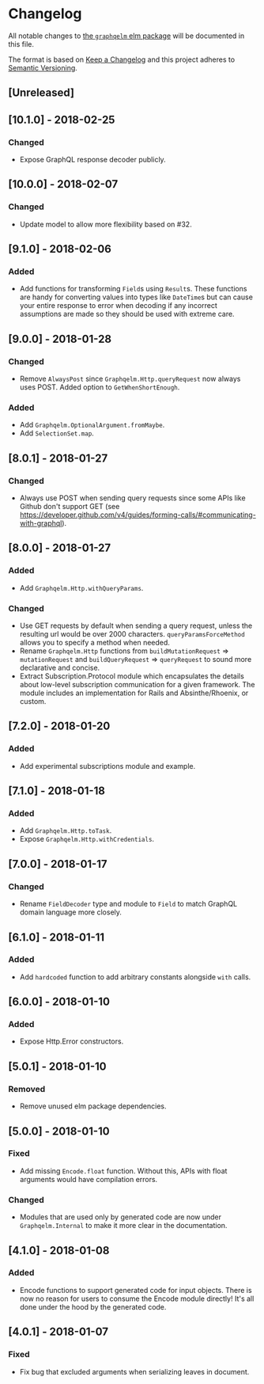 # Changelog

All notable changes to
[the `graphqelm` elm package](http://package.elm-lang.org/packages/dillonkearns/graphqelm/latest)
will be documented in this file.

The format is based on [Keep a Changelog](http://keepachangelog.com/en/1.0.0/)
and this project adheres to [Semantic Versioning](http://semver.org/spec/v2.0.0.html).

## [Unreleased]

## [10.1.0] - 2018-02-25

### Changed

* Expose GraphQL response decoder publicly.

## [10.0.0] - 2018-02-07

### Changed

* Update model to allow more flexibility based on #32.

## [9.1.0] - 2018-02-06

### Added

* Add functions for transforming `Field`s using `Result`s. These functions are
  handy for converting values into types like `DateTime`s but can cause your
  entire response to error when decoding if any incorrect assumptions are made
  so they should be used with extreme care.

## [9.0.0] - 2018-01-28

### Changed

* Remove `AlwaysPost` since `Graphqelm.Http.queryRequest` now always uses POST.
  Added option to `GetWhenShortEnough`.

### Added

* Add `Graphqelm.OptionalArgument.fromMaybe`.
* Add `SelectionSet.map`.

## [8.0.1] - 2018-01-27

### Changed

* Always use POST when sending query requests since some APIs like Github don't
  support GET (see https://developer.github.com/v4/guides/forming-calls/#communicating-with-graphql).

## [8.0.0] - 2018-01-27

### Added

* Add `Graphqelm.Http.withQueryParams`.

### Changed

* Use GET requests by default when sending a query request, unless the resulting
  url would be over 2000 characters. `queryParamsForceMethod` allows you to specify a method when needed.
* Rename `Graphqelm.Http` functions from `buildMutationRequest` => `mutationRequest`
  and `buildQueryRequest` => `queryRequest` to sound more declarative and concise.
* Extract Subscription.Protocol module which encapsulates the details about
  low-level subscription communication for a given framework. The module includes
  an implementation for Rails and Absinthe/Rhoenix, or custom.

## [7.2.0] - 2018-01-20

### Added

* Add experimental subscriptions module and example.

## [7.1.0] - 2018-01-18

### Added

* Add `Graphqelm.Http.toTask`.
* Expose `Graphqelm.Http.withCredentials`.

## [7.0.0] - 2018-01-17

### Changed

* Rename `FieldDecoder` type and module to `Field` to match GraphQL domain language more closely.

## [6.1.0] - 2018-01-11

### Added

* Add `hardcoded` function to add arbitrary constants alongside `with` calls.

## [6.0.0] - 2018-01-10

### Added

* Expose Http.Error constructors.

## [5.0.1] - 2018-01-10

### Removed

* Remove unused elm package dependencies.

## [5.0.0] - 2018-01-10

### Fixed

* Add missing `Encode.float` function. Without this, APIs with float arguments
  would have compilation errors.

### Changed

* Modules that are used only by generated code are now under `Graphqelm.Internal`
  to make it more clear in the documentation.

## [4.1.0] - 2018-01-08

### Added

* Encode functions to support generated code for input objects.
  There is now no reason for users to consume the Encode module directly! It's
  all done under the hood by the generated code.

## [4.0.1] - 2018-01-07

### Fixed

* Fix bug that excluded arguments when serializing leaves in document.
